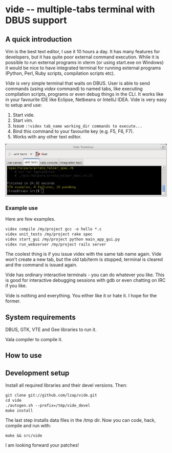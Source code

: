 
vide -- multiple-tabs terminal with DBUS support
================================================

A quick introduction
--------------------

Vim is the best text editor, I use it 10 hours a day. It has many features for developers, but it has quite poor external command execution. While it is possible to run external programs in xterm (or using start.exe on Windows) it would be nice to have integrated terminal for running external programs (Python, Perl, Ruby scripts, compilation scripts etc).

*Vide* is very simple terminal that waits on DBUS. User is able to send commands (using *videx* command) to named tabs, like executing compilation scripts, programs or even debug things in the CLI. It works like in your favourite IDE like Eclipse, Netbeans or IntelliJ IDEA. Vide is very easy to setup and use:

1. Start vide.
2. Start vim.
3. Issue `:!videx tab_name working_dir commands to execute...`
4. Bind this command to your favourite key (e.g. F5, F6, F7).
5. Works with any other text editor.

![vide screenshot](doc/screens/small_unit_test.png "Vide Terminal")

### Example use

Here are few examples.

    videx compile /my/project gcc -o hello *.c
    videx unit_tests /my/project rake spec
    videx start_gui /my/project python main_app_gui.py
    videx run_webserver /my/project rails server

The coolest thing is if you issue videx with the same tab name again. Vide won't create a new tab, but the old tab/term is stopped, terminal is cleared and the command is issued again.

Vide has ordinary interactive terminals - you can do whatever you like. This is good for interactive debugging sessions with gdb or even chatting on IRC if you like.

Vide is nothing and everything. You either like it or hate it. I hope for the former.

System requirements
-------------------

DBUS, GTK, VTE and Gee libraries to run it.

Vala compiler to compile it.

How to use
----------

Development setup
-----------------

Install all required libraries and their devel versions. Then:

    git clone git://github.com/lzap/vide.git
    cd vide
    ./autogen.sh --prefix=/tmp/vide_devel
    make install

The last step installs data files in the /tmp dir. Now you can code, hack, compile and run with:

    make && src/vide

I am looking forward your patches!

<!-- vim:se syn=markdown:sw=4:ts=4:et: -->

